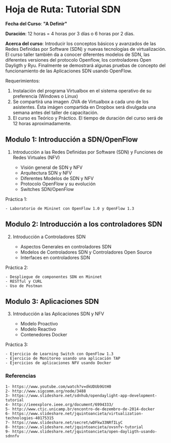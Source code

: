 # Hoja de Ruta: Tutorial SDN 

**Fecha del Curso**: **"A Definir"**

**Duración**: 12 horas = 4 horas por 3 días o 6 horas por 2 días.

**Acerca del curso**: Introducir los conceptos básicos y avanzados de las Redes Definidas por Software (SDN) y nuevas tecnologías de virtualización. El curso taller también da a conocer diferentes modelos de SDN, las diferentes versiones del protocolo Openflow, los controladores Open Dayligth y Ryu. Finalmente se demostrará algunas pruebas de concepto del funcionamiento de las Aplicaciones SDN usando OpenFlow.

Requerimientos:

1. Instalación del programa Virtualbox en el sistema operativo de su preferencia (Windows o Linux)
2. Se compartirá una imagen .OVA de Virtualbox a cada uno de los asistentes. Ésta imágen compartida en Dropbox será divulgada una semana antes del taller de capacitación.
3. El curso es Teórico y Práctico. El tiempo de duración del curso será de 12 horas aproximadamente.

## Modulo 1: Introducción a SDN/OpenFlow

1. Introducción a las Redes Definidas por Software (SDN) y Funciones de Redes Virtuales (NFV)

	- Visión general de SDN y NFV
	- Arquitectura SDN y NFV
	- Diferentes Modelos de SDN y NFV
	- Protocolo OpenFlow y su evolución
	- Switches SDN/OpenFlow

Práctica 1:

	- Laboratorio de Mininet con OpenFlow 1.0 y OpenFlow 1.3

## Modulo 2: Introducción a los controladores SDN

2. Introducción a Controladores SDN

	- Aspectos Generales en controladores SDN
	- Modelos de Controladores SDN y Controladores Open Source
	- Interfaces en controladores SDN

Práctica 2:

	- Despliegue de componentes SDN en Mininet
	- RESTful y CURL
	- Uso de Postman

## Modulo 3: Aplicaciones SDN

3. Introducción a las Aplicaciones SDN y NFV

	- Modelo Proactivo
	- Modelo Reactivo
	- Contenedores Docker	

Práctica 3:

	- Ejercicio de Learning Switch con OpenFlow 1.3
	- Ejercicio de Monitoreo usando una aplicación TAP
	- Ejercicios de aplicaciones NFV usando Docker

### Referencias
```
1- https://www.youtube.com/watch?v=dkUDUb9GtH0
2- http://www.sigcomm.org/node/3488
3- https://www.slideshare.net/sdnhub/opendaylight-app-development-tutorial
4- http://ieeexplore.ieee.org/document/6994333/
5- http://www.ctic.unicamp.br/encontro-de-dezembro-de-2014-docker
6- https://www.slideshare.net/jquintoancieta/virtualization-technologies-40175315
7- https://www.slideshare.net/secret/wDFkw33NRfILyC
8- https://www.slideshare.net/jquintoancieta/ovsnfv-tutorial
9- https://www.slideshare.net/jquintoancieta/open-dayligth-usando-sdnnfv
```
